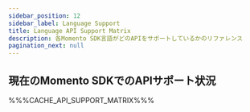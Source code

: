 ```yaml
---
sidebar_position: 12
sidebar_label: Language Support
title: Language API Support Matrix
description: 各Momento SDK言語がどのAPIをサポートしているかのリファレンス
pagination_next: null
---
```


## 現在のMomento SDKでのAPIサポート状況

%%%CACHE_API_SUPPORT_MATRIX%%%